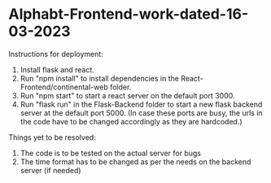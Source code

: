 # Alphabt-Frontend-work-dated-16-03-2023

Instructions for deployment:
1. Install flask and react. 
2. Run "npm install" to install dependencies in the React-Frontend/continental-web folder.
3. Run "npm start" to start a react server on the default port 3000.
4. Run "flask run" in the Flask-Backend folder to start a new flask backend server at the default port 5000. (In case these ports are busy, the urls in the code have to be changed accordingly as they are hardcoded.)

Things yet to be resolved:
1. The code is to be tested on the actual server for bugs
2. The time format has to be changed as per the needs on the backend server (if needed)